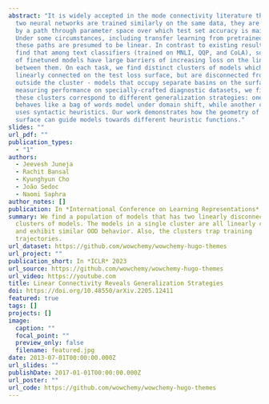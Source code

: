```yaml
---
abstract: "It is widely accepted in the mode connectivity literature that when
  two neural networks are trained similarly on the same data, they are connected
  by a path through parameter space over which test set accuracy is maintained.
  Under some circumstances, including transfer learning from pretrained models,
  these paths are presumed to be linear. In contrast to existing results, we
  find that among text classifiers (trained on MNLI, QQP, and CoLA), some pairs
  of finetuned models have large barriers of increasing loss on the linear paths
  between them. On each task, we find distinct clusters of models which are
  linearly connected on the test loss surface, but are disconnected from models
  outside the cluster - models that occupy separate basins on the surface. By
  measuring performance on specially-crafted diagnostic datasets, we find that
  these clusters correspond to different generalization strategies: one cluster
  behaves like a bag of words model under domain shift, while another cluster
  uses syntactic heuristics. Our work demonstrates how the geometry of the loss
  surface can guide models towards different heuristic functions."
slides: ""
url_pdf: ""
publication_types:
  - "1"
authors:
  - Jeevesh Juneja
  - Rachit Bansal
  - Kyunghyun Cho
  - João Sedoc
  - Naomi Saphra
author_notes: []
publication: In *International Conference on Learning Representations* 2023
summary: We find a population of models that has two linearly disconnected
  clusters of models. The models in a single cluster are all linearly connected,
  and exhibit similar OOD behavior. Also, the clusters trap training
  trajectories.
url_dataset: https://github.com/wowchemy/wowchemy-hugo-themes
url_project: ""
publication_short: In *ICLR* 2023
url_source: https://github.com/wowchemy/wowchemy-hugo-themes
url_video: https://youtube.com
title: Linear Connectivity Reveals Generalization Strategies
doi: https://doi.org/10.48550/arXiv.2205.12411
featured: true
tags: []
projects: []
image:
  caption: ""
  focal_point: ""
  preview_only: false
  filename: featured.jpg
date: 2013-07-01T00:00:00.000Z
url_slides: ""
publishDate: 2017-01-01T00:00:00.000Z
url_poster: ""
url_code: https://github.com/wowchemy/wowchemy-hugo-themes
---
```

